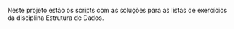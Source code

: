 Neste projeto estão os scripts com as soluções para as listas de exercícios da 
disciplina Estrutura de Dados.